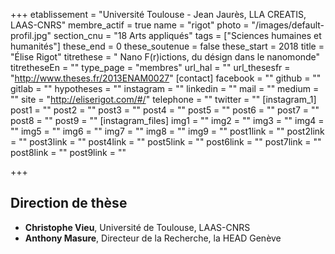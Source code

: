 +++
etablissement = "Université Toulouse - Jean Jaurès, LLA CREATIS, LAAS-CNRS"
membre_actif = true
name = "rigot"
photo = "/images/default-profil.jpg"
section_cnu = "18 Arts appliqués"
tags = ["Sciences humaines et humanités"]
these_end = 0
these_soutenue = false
these_start = 2018
title = "Élise Rigot"
titrethese = " Nano F(r)ictions, du désign dans le nanomonde"
titretheseEn = ""
type_page = "membres"
url_hal = ""
url_thesesfr = "http://www.theses.fr/2013ENAM0027"
[contact]
facebook = ""
github = ""
gitlab = ""
hypotheses = ""
instagram = ""
linkedin = ""
mail = ""
medium = ""
site = "http://eliserigot.com/#/"
telephone = ""
twitter = ""
[instagram_1]
post1 = ""
post2 = ""
post3 = ""
post4 = ""
post5 = ""
post6 = ""
post7 = ""
post8 = ""
post9 = ""
[instagram_files]
img1 = ""
img2 = ""
img3 = ""
img4 = ""
img5 = ""
img6 = ""
img7 = ""
img8 = ""
img9 = ""
post1link = ""
post2link = ""
post3link = ""
post4link = ""
post5link = ""
post6link = ""
post7link = ""
post8link = ""
post9link = ""

+++

<!-- Supprimer les parties non remplies (supprimer les blocks de lang s'il n'y a pas deux langues). Tu es libre d'ajouter ce que tu veux à cette partie -->

## Direction de thèse

* **Christophe Vieu**, Université de Toulouse, LAAS-CNRS
* **Anthony Masure**, Directeur de la Recherche, la HEAD Genève